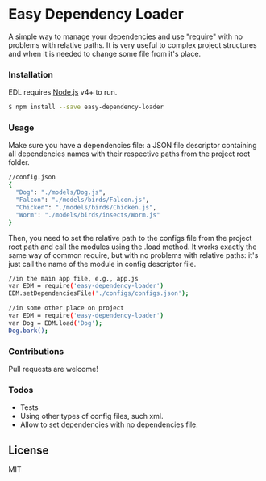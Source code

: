 # Easy Dependency Loader

A simple way to manage your dependencies and use "require" with no problems with relative paths. It is very useful to complex project structures and when it is needed to change some file from it's place.

### Installation

EDL requires [Node.js](https://nodejs.org/) v4+ to run.

```sh
$ npm install --save easy-dependency-loader
```

### Usage

Make sure you have a dependencies file: a JSON file descriptor containing all dependencies names with their respective paths from the project root folder.
```sh
//config.json
{
  "Dog": "./models/Dog.js",
  "Falcon": "./models/birds/Falcon.js",
  "Chicken": "./models/birds/Chicken.js",
  "Worm": "./models/birds/insects/Worm.js"
}
```
Then, you need to set the relative path to the configs file from the project root path and call the modules using the .load method. It works exactly the same way of common require, but with no problems with relative paths: it's just call the name of the module in config descriptor file.

```sh
//in the main app file, e.g., app.js
var EDM = require('easy-dependency-loader')
EDM.setDependenciesFile('./configs/configs.json');

//in some other place on project
var EDM = require('easy-dependency-loader')
var Dog = EDM.load('Dog');
Dog.bark(); 
```

### Contributions
Pull requests are welcome!

### Todos
 - Tests
 - Using other types of config files, such xml.
 - Allow to set dependencies with no dependencies file.
 
License
----
MIT
